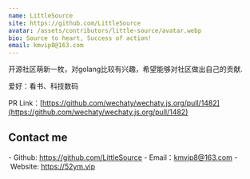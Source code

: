 ```yaml
---
name: LittleSource
site: https://github.com/LittleSource
avatar: /assets/contributors/little-source/avatar.webp
bio: Source to heart, Success of action!
email: kmvip8@163.com
---
```


开源社区萌新一枚，对golang比较有兴趣，希望能够对社区做出自己的贡献.

爱好：看书、科技数码

PR Link：[https://github.com/wechaty/wechaty.js.org/pull/1482](https://github.com/wechaty/wechaty.js.org/pull/1482)

## Contact me

- Github: <https://github.com/LittleSource>
- Email：<kmvip8@163.com>
- Website: <https://52ym.vip>

